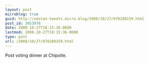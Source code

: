 ```yaml
---
layout: post
microblog: true
guid: http://vmstan-tweets.micro.blog/2008/10/27/978208159.html
post_id: 3053978
date: 2008-10-27T18:15:36-0600
lastmod: 2008-10-27T18:15:36-0600
type: post
url: /2008/10/27/978208159.html
---
```

Post voting dinner at Chipotle.
